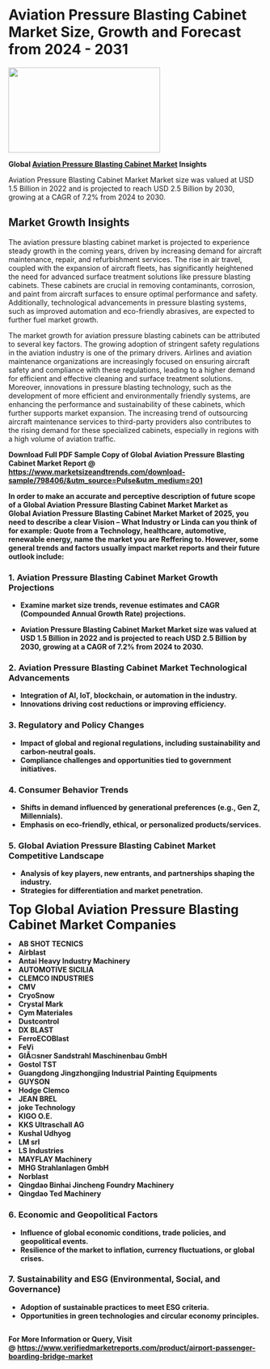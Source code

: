 <H1>Aviation Pressure Blasting Cabinet Market Size, Growth and Forecast from 2024 - 2031</H1><img class="aligncenter size-medium wp-image-584254" src="https://thirdeyenews.in/wp-content/uploads/2024/09/Global-Market-Research-300x168.jpeg" alt="" width="300" height="168" /><p><strong>Global&nbsp;<a href="https://www.marketsizeandtrends.com/download-sample/798406/&amp;utm_source=Pulse&amp;utm_medium=201">Aviation Pressure Blasting Cabinet Market</a> Insights</strong></p><p>Aviation Pressure Blasting Cabinet Market Market size was valued at USD 1.5 Billion in 2022 and is projected to reach USD 2.5 Billion by 2030, growing at a CAGR of 7.2% from 2024 to 2030.</p><p><h2>Market Growth Insights</h2> <p>The aviation pressure blasting cabinet market is projected to experience steady growth in the coming years, driven by increasing demand for aircraft maintenance, repair, and refurbishment services. The rise in air travel, coupled with the expansion of aircraft fleets, has significantly heightened the need for advanced surface treatment solutions like pressure blasting cabinets. These cabinets are crucial in removing contaminants, corrosion, and paint from aircraft surfaces to ensure optimal performance and safety. Additionally, technological advancements in pressure blasting systems, such as improved automation and eco-friendly abrasives, are expected to further fuel market growth.</p> <p><strong></strong></p> <p>The market growth for aviation pressure blasting cabinets can be attributed to several key factors. The growing adoption of stringent safety regulations in the aviation industry is one of the primary drivers. Airlines and aviation maintenance organizations are increasingly focused on ensuring aircraft safety and compliance with these regulations, leading to a higher demand for efficient and effective cleaning and surface treatment solutions. Moreover, innovations in pressure blasting technology, such as the development of more efficient and environmentally friendly systems, are enhancing the performance and sustainability of these cabinets, which further supports market expansion. The increasing trend of outsourcing aircraft maintenance services to third-party providers also contributes to the rising demand for these specialized cabinets, especially in regions with a high volume of aviation traffic.</p> <p><strong></p><p><span class=""><strong>Download Full PDF Sample Copy of Global Aviation Pressure Blasting Cabinet Market Report</strong> @ <a href="https://www.marketsizeandtrends.com/download-sample/798406/&amp;utm_source=Pulse&amp;utm_medium=201" target="_blank">https://www.marketsizeandtrends.com/download-sample/798406/&amp;utm_source=Pulse&amp;utm_medium=201</a></span></p><p>In order to make an accurate and perceptive description of future scope of a Global&nbsp;Aviation Pressure Blasting Cabinet Market Market as Global&nbsp;Aviation Pressure Blasting Cabinet Market Market of 2025, you need to describe a clear Vision &ndash; What Industry or Linda can you think of for example: Quote from a Technology, healthcare, automotive, renewable energy, name the market you are Reffering to. However, some general trends and factors usually impact market reports and their future outlook include:</p><h3>1.&nbsp;<strong>Aviation Pressure Blasting Cabinet Market Growth Projections</strong></h3><ul><li>Examine market size trends, revenue estimates and CAGR (Compounded Annual Growth Rate) projections.</li><li><p>Aviation Pressure Blasting Cabinet Market Market size was valued at USD 1.5 Billion in 2022 and is projected to reach USD 2.5 Billion by 2030, growing at a CAGR of 7.2% from 2024 to 2030.</p></li></ul><h3>2.&nbsp;<strong>Aviation Pressure Blasting Cabinet Market Technological Advancements</strong></h3><ul><li>Integration of AI, IoT, blockchain, or automation in the industry.</li><li>Innovations driving cost reductions or improving efficiency.</li></ul><h3>3.&nbsp;<strong>Regulatory and Policy Changes</strong></h3><ul><li>Impact of global and regional regulations, including sustainability and carbon-neutral goals.</li><li>Compliance challenges and opportunities tied to government initiatives.</li></ul><h3>4.&nbsp;<strong>Consumer Behavior Trends</strong></h3><ul><li>Shifts in demand influenced by generational preferences (e.g., Gen Z, Millennials).</li><li>Emphasis on eco-friendly, ethical, or personalized products/services.</li></ul><h3>5.&nbsp;<strong>Global Aviation Pressure Blasting Cabinet Market Competitive Landscape</strong></h3><ul><li>Analysis of key players, new entrants, and partnerships shaping the industry.</li><li>Strategies for differentiation and market penetration.</li></ul><p data-pm-slice="1 1 []"><span style="color: inherit; font-family: inherit; font-size: 25px;">Top Global Aviation Pressure Blasting Cabinet Market Companies</span></p><div class="" data-test-id=""><p><li>AB SHOT TECNICS</li><li> Airblast</li><li> Antai Heavy Industry Machinery</li><li> AUTOMOTIVE SICILIA</li><li> CLEMCO INDUSTRIES</li><li> CMV</li><li> CryoSnow</li><li> Crystal Mark</li><li> Cym Materiales</li><li> Dustcontrol</li><li> DX BLAST</li><li> FerroECOBlast</li><li> FeVi</li><li> GlÃ¤sner Sandstrahl Maschinenbau GmbH</li><li> Gostol TST</li><li> Guangdong Jingzhongjing Industrial Painting Equipments</li><li> GUYSON</li><li> Hodge Clemco</li><li> JEAN BREL</li><li> joke Technology</li><li> KIGO O.E.</li><li> KKS Ultraschall AG</li><li> Kushal Udhyog</li><li> LM srl</li><li> LS Industries</li><li> MAYFLAY Machinery</li><li> MHG Strahlanlagen GmbH</li><li> Norblast</li><li> Qingdao Binhai Jincheng Foundry Machinery</li><li> Qingdao Ted Machinery</li></p></div><h3>6.&nbsp;<strong>Economic and Geopolitical Factors</strong></h3><ul><li>Influence of global economic conditions, trade policies, and geopolitical events.</li><li>Resilience of the market to inflation, currency fluctuations, or global crises.</li></ul><h3>7.&nbsp;<strong>Sustainability and ESG (Environmental, Social, and Governance)</strong></h3><ul><li>Adoption of sustainable practices to meet ESG criteria.</li><li>Opportunities in green technologies and circular economy principles.</li></ul><h2><strong style="font-size: 14px;">For More Information or Query, Visit @&nbsp;</strong><a style="background-color: #ffffff; font-size: 14px;" href="https://www.marketsizeandtrends.com/report/aviation-pressure-blasting-cabinet-market/" target="_blank">https://www.verifiedmarketreports.com/product/airport-passenger-boarding-bridge-market</a></h2>